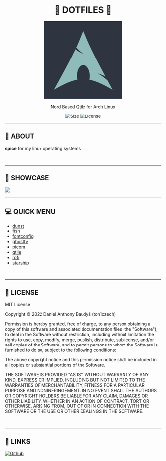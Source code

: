 <div align='center'>
    <h1><b>🚀 DOTFILES 🚀</b></h1>
    <img src='./.config/qtile/assets/logo.png' width='250' height='250' />
    <p>Nord Based Qtile for Arch Linux</p>

![Size](https://img.shields.io/github/languages/code-size/ton1czech/dotfiles.svg)
![License](https://img.shields.io/github/license/ton1czech/dotfiles.svg)

</div>

---

## 💾 **ABOUT**

**spice** for my linux operating systems

<br />

---

## 🔎 **SHOWCASE**

<img src="https://imgur.com/JVFEwHX.png">

<br />

---

## 💻 **QUICK MENU**

- [dunst](https://github.com/ton1czech/dotfiles/blob/master/.config/dunst/dunstrc)
- [fish](https://github.com/ton1czech/dotfiles/tree/master/.config/fish)
- [fontconfig](https://github.com/ton1czech/dotfiles/blob/master/.config/fontconfig/fonts.conf)
- [ghostty](https://github.com/ton1czech/dotfiles/tree/master/.config/ghostty)
- [picom](https://github.com/ton1czech/dotfiles/blob/master/.config/picom/picom.conf)
- [qtile](https://github.com/ton1czech/dotfiles/tree/master/.config/qtile)
- [rofi](https://github.com/ton1czech/dotfiles/tree/master/.config/rofi)
- [starship](https://github.com/ton1czech/dotfiles/blob/master/.config/starship.toml)

<br />

---

## 📎 **LICENSE**

MIT License

Copyright © 2022 Daniel Anthony Baudyš (ton1czech)

Permission is hereby granted, free of charge, to any person obtaining a copy of this software and associated documentation files (the "Software"), to deal in the Software without restriction, including without limitation the rights to use, copy, modify, merge, publish, distribute, sublicense, and/or sell copies of the Software, and to permit persons to whom the Software is furnished to do so, subject to the following conditions:

The above copyright notice and this permission notice shall be included in all copies or substantial portions of the Software.

THE SOFTWARE IS PROVIDED "AS IS", WITHOUT WARRANTY OF ANY KIND, EXPRESS OR IMPLIED, INCLUDING BUT NOT LIMITED TO THE WARRANTIES OF MERCHANTABILITY, FITNESS FOR A PARTICULAR PURPOSE AND NONINFRINGEMENT. IN NO EVENT SHALL THE AUTHORS OR COPYRIGHT HOLDERS BE LIABLE FOR ANY CLAIM, DAMAGES OR OTHER LIABILITY, WHETHER IN AN ACTION OF CONTRACT, TORT OR OTHERWISE, ARISING FROM, OUT OF OR IN CONNECTION WITH THE SOFTWARE OR THE USE OR OTHER DEALINGS IN THE SOFTWARE.

<br />

---

## 📌 **LINKS**

[<img alt="Github" src="https://img.shields.io/badge/@ton1czech-%23181717.svg?style=for-the-badge&logo=github&logoColor=white" />](https://github.com/ton1czech)

